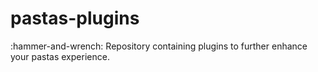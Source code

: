# pastas-plugins
:hammer-and-wrench: Repository containing plugins to further enhance your pastas experience. 
